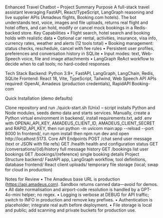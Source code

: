 Enhanced Travel Chatbot – Project Summary
Purpose
A full-stack travel assistant leveraging FastAPI, React/TypeScript, LangGraph reasoning and live supplier APIs (Amadeus flights, Booking.com hotels). The bot understands text, voice, images and file uploads, returns real flight and hotel offers, and can hold, modify or cancel mock bookings in a Redis-backed store.
Key Capabilities
• Flight search, hotel search and booking holds with realistic data
• Optional car rental, activities, insurance, visa info, currency rates, weather and alerts (12 tools total)
• Booking management: status checks, reschedule, cancel with fee rules
• Persistent user profiles, preferences and conversation history in SQLite
• Input modes: text, Web-Speech voice, file and image attachments
• LangGraph ReAct workflow to decide when to call tools; no hard-coded responses

Tech Stack
Backend: Python 3.9+, FastAPI, LangGraph, LangChain, Redis, SQLite
Frontend: React 18, Vite, TypeScript, Tailwind, Web Speech API
APIs required: OpenAI, Amadeus (production credentials), RapidAPI Booking-com

Quick Installation (demo defaults)

Clone repository and run ./quick-start.sh (Unix) – script installs Python and Node modules, seeds demo data and starts services.
Manually, create a Python virtual environment in backend/, install requirements.txt, add .env with OPENAI_API_KEY, AMADEUS_CLIENT_ID, AMADEUS_CLIENT_SECRET and RAPID_API_KEY, then run
python -m uvicorn main:app --reload --port 8000
In frontend/, run npm install then npm run dev and open http://localhost:5173.
Core API Endpoints
POST /chat send user message (text or JSON with file refs)
GET /health health and configuration status
GET /conversations/{id}/history full message history
GET /bookings list user bookings
GET /bookings/{reference} single booking details
Project Structure
backend/ FastAPI app, LangGraph workflow, tool definitions, database
frontend/ React client
uploads/ temporary file storage (local; swap for cloud in production)

Notes for Review
• The Amadeus base URL is production (https://api.amadeus.com). Sandbox returns canned data—avoid for demos.
• All date normalisation and airport-code resolution is handled by a GPT-4o-mini helper; no regex.
• Logging is verbose at DEBUG for API traffic; switch to INFO in production and remove key prefixes.
• Authentication is placeholder; integrate real auth before deployment.
• File storage is local and public; add scanning and private buckets for production use.

